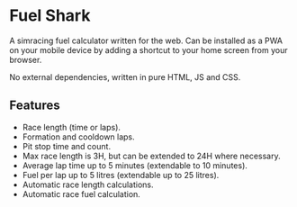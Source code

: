 # Fuel Shark
A simracing fuel calculator written for the web. Can be installed as a PWA on your mobile device by adding a shortcut to your home screen from your browser.

No external dependencies, written in pure HTML, JS and CSS.

## Features
- Race length (time or laps).
- Formation and cooldown laps.
- Pit stop time and count.
- Max race length is 3H, but can be extended to 24H where necessary.
- Average lap time up to 5 minutes (extendable to 10 minutes).
- Fuel per lap up to 5 litres (extendable up to 25 litres).
- Automatic race length calculations.
- Automatic race fuel calculation.